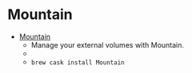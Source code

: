 # Mountain
- [Mountain](https://appgineers.de/mountain/)
  -  Manage your external volumes with Mountain.
  - 
  - `brew cask install Mountain`
